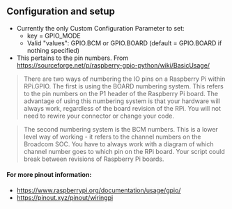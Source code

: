 ## Configuration and setup
- Currently the only Custom Configuration Parameter to set:
    - key = GPIO_MODE
    - Valid "values": GPIO.BCM or GPIO.BOARD (default = GPIO.BOARD if nothing specified)
- This pertains to the pin numbers.  From <https://sourceforge.net/p/raspberry-gpio-python/wiki/BasicUsage/>

>There are two ways of numbering the IO pins on a Raspberry Pi within RPi.GPIO. The first is using the BOARD numbering system. This refers to the pin numbers on the P1 header of the Raspberry Pi board. The advantage of using this numbering system is that your hardware will always work, regardless of the board revision of the RPi. You will not need to rewire your connector or change your code.

>The second numbering system is the BCM numbers. This is a lower level way of working - it refers to the channel numbers on the Broadcom SOC. You have to always work with a diagram of which channel number goes to which pin on the RPi board. Your script could break between revisions of Raspberry Pi boards.

#### For more pinout information:
- <https://www.raspberrypi.org/documentation/usage/gpio/>
- <https://pinout.xyz/pinout/wiringpi>
